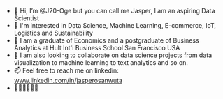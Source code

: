 - 👋 Hi, I’m @J20-Oge but you can call me Jasper, I am an aspiring Data Scientist 
- 👀 I'm interested in Data Science, Machine Learning, E-commerce, IoT, Logistics and Sustainability 
- 🌱 I am a graduate of Economics and a postgraduate of Business Analytics at Hult Int'l Business School San Francisco USA
- 💞️ I am also looking to collaborate on data science projects from data visualization to machine learning to text analytics and so on. 
- 📫 Feel free to reach me on linkedin: www.linkedin.com/in/jasperosanwuta 
- 🤟🏾🤟🏾🤟🏾

<!---
J20-Oge/J20-Oge is a ✨ special ✨ repository because its `README.md` (this file) appears on your GitHub profile.
You can click the Preview link to take a look at your changes.
--->
